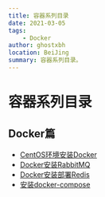 ```yaml
---
title: 容器系列目录
date: 2021-03-05
tags:
    - Docker
author: ghostxbh
location: BeiJing
summary: 容器系列目录。
---
```

# 容器系列目录

## Docker篇
- [CentOS环境安装Docker](docker/2020-12-02-install.md)
- [Docker安装RabbitMQ](docker/2020-12-03-rabbitmq.md)
- [Docker安装部署Redis](docker/2020-12-04-redis.md)
- [安装docker-compose](docker/2020-12-05-docker-compose.md)


<Vssue :title="$title" />